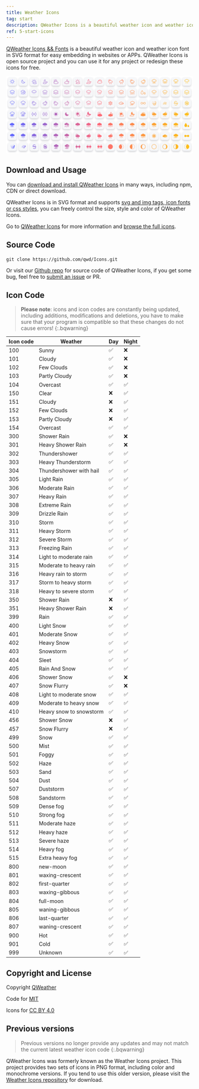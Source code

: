 ```yaml
---
title: Weather Icons
tag: start
description: QWeather Icons is a beautiful weather icon and weather icon font in SVG format for easy embedding in websites or APPs. QWeather Icons is open source project and you can use it for any project or redesign these icons for free.
ref: 5-start-icons
---
```


[QWeather Icons && Fonts](https://icons.qweather.com/en/) is a beautiful weather icon and weather icon font in SVG format for easy embedding in websites or APPs. QWeather Icons is open source project and you can use it for any project or redesign these icons for free.

<a href="https://icons.qweather.com/en/">![图标截图](/assets/images/content/qweather-icon-screenshot-new.png)</a>

## Download and Usage

You can [download and install QWeather Icons](https://icons.qweather.com/en/install/) in many ways, including npm, CDN or direct download.

QWeather Icons is in SVG format and supports [svg and img tags, icon fonts or css styles](https://icons.qweather.com/en/usage/), you can freely control the size, style and color of QWeather Icons.

Go to [QWeather Icons](https://icons.qweather.com/en/) for more information and [browse the full icons](https://icons.qweather.com/en/icons/).

## Source Code

```
git clone https://github.com/qwd/Icons.git
```

Or visit our [Github repo](https://github.com/qwd/Icons) for source code of QWeather Icons, if you get some bug, feel free to [submit an issue](https://github.com/qwd/Icons/issues) or PR.

## Icon Code

> **Please note**: icons and icon codes are constantly being updated, including additions, modifications and deletions, you have to make sure that your program is compatible so that these changes do not cause errors!
{:.bqwarning}

| Icon code | Weather                 | Day      | Night    |
| --------- | ----------------------- | -------- | -------- |
| 100       | Sunny                   | &#9989;  | &#10060; |
| 101       | Cloudy                  | &#9989;  | &#10060;  |
| 102       | Few Clouds              | &#9989;  | &#10060;  |
| 103       | Partly Cloudy           | &#9989;  | &#10060; |
| 104       | Overcast                | &#9989;  | &#9989; |
| 150       | Clear                   | &#10060; | &#9989;  |
| 151       | Cloudy                  | &#10060; | &#9989;  |
| 152       | Few Clouds              | &#10060; | &#9989;  |
| 153       | Partly Cloudy           | &#10060; | &#9989;  |
| 154       | Overcast                | &#9989; | &#9989;  |
| 300       | Shower Rain             | &#9989;  | &#10060; |
| 301       | Heavy Shower Rain       | &#9989;  | &#10060; |
| 302       | Thundershower           | &#9989;  | &#9989;  |
| 303       | Heavy Thunderstorm      | &#9989;  | &#9989;  |
| 304       | Thundershower with hail | &#9989;  | &#9989;  |
| 305       | Light Rain              | &#9989;  | &#9989;  |
| 306       | Moderate Rain           | &#9989;  | &#9989;  |
| 307       | Heavy Rain              | &#9989;  | &#9989;  |
| 308       | Extreme Rain            | &#9989;  | &#9989;  |
| 309       | Drizzle Rain            | &#9989;  | &#9989;  |
| 310       | Storm                   | &#9989;  | &#9989;  |
| 311       | Heavy Storm             | &#9989;  | &#9989;  |
| 312       | Severe Storm            | &#9989;  | &#9989;  |
| 313       | Freezing Rain           | &#9989;  | &#9989;  |
| 314       | Light to moderate rain  | &#9989;  | &#9989;  |
| 315       | Moderate to heavy rain  | &#9989;  | &#9989;  |
| 316       | Heavy rain to storm     | &#9989;  | &#9989;  |
| 317       | Storm to heavy storm    | &#9989;  | &#9989;  |
| 318       | Heavy to severe storm   | &#9989;  | &#9989;  |
| 350       | Shower Rain             | &#10060; | &#9989;  |
| 351       | Heavy Shower Rain       | &#10060; | &#9989;  |
| 399       | Rain                    | &#9989;  | &#9989;  |
| 400       | Light Snow              | &#9989;  | &#9989;  |
| 401       | Moderate Snow           | &#9989;  | &#9989;  |
| 402       | Heavy Snow              | &#9989;  | &#9989;  |
| 403       | Snowstorm               | &#9989;  | &#9989;  |
| 404       | Sleet                   | &#9989;  | &#9989;  |
| 405       | Rain And Snow           | &#9989;  | &#9989;  |
| 406       | Shower Snow             | &#9989;  | &#10060; |
| 407       | Snow Flurry             | &#9989;  | &#10060; |
| 408       | Light to moderate snow  | &#9989;  | &#9989;  |
| 409       | Moderate to heavy snow  | &#9989;  | &#9989;  |
| 410       | Heavy snow to snowstorm | &#9989;  | &#9989;  |
| 456       | Shower Snow             | &#10060; | &#9989;  |
| 457       | Snow Flurry             | &#10060; | &#9989;  |
| 499       | Snow                    | &#9989;  | &#9989;  |
| 500       | Mist                    | &#9989;  | &#9989;  |
| 501       | Foggy                   | &#9989;  | &#9989;  |
| 502       | Haze                    | &#9989;  | &#9989;  |
| 503       | Sand                    | &#9989;  | &#9989;  |
| 504       | Dust                    | &#9989;  | &#9989;  |
| 507       | Duststorm               | &#9989;  | &#9989;  |
| 508       | Sandstorm               | &#9989;  | &#9989;  |
| 509       | Dense fog               | &#9989;  | &#9989;  |
| 510       | Strong fog              | &#9989;  | &#9989;  |
| 511       | Moderate haze           | &#9989;  | &#9989;  |
| 512       | Heavy haze              | &#9989;  | &#9989;  |
| 513       | Severe haze             | &#9989;  | &#9989;  |
| 514       | Heavy fog               | &#9989;  | &#9989;  |
| 515       | Extra heavy fog         | &#9989;  | &#9989;  |
| 800       | new-moon                | &#9989;  | &#9989;  |
| 801       | waxing-crescent         | &#9989;  | &#9989;  |
| 802       | first-quarter           | &#9989;  | &#9989;  |
| 803       | waxing-gibbous          | &#9989;  | &#9989;  |
| 804       | full-moon               | &#9989;  | &#9989;  |
| 805       | waning-gibbous          | &#9989;  | &#9989;  |
| 806       | last-quarter            | &#9989;  | &#9989;  |
| 807       | waning-crescent         | &#9989;  | &#9989;  |
| 900       | Hot                     | &#9989;  | &#9989;  |
| 901       | Cold                    | &#9989;  | &#9989;  |
| 999       | Unknown                 | &#9989;  | &#9989;  |


## Copyright and License

Copyright [QWeather](https://www.qweather.com/)

Code for [MIT](https://github.com/qwd/Icons/blob/main/LICENSE)

Icons for [CC BY 4.0](https://creativecommons.org/licenses/by/4.0/)

## Previous versions

> Previous versions no longer provide any updates and may not match the current latest weather icon code
{:.bqwarning}

QWeather Icons was formerly known as the Weather Icons project. This project provides two sets of icons in PNG format, including color and monochrome versions. If you tend to use this older version, please visit the [Weather Icons repository](https://github.com/qwd/WeatherIcon) for download.